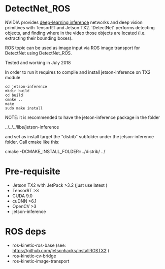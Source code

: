 # DetectNet_ROS
NVIDIA provides [deep-learning inference](https://github.com/dusty-nv/jetson-inference) networks and deep vision primitives with TensorRT and Jetson TX2. 'DetectNet' performs detecting objects, and finding where in the video those objects are located (i.e. extracting their bounding boxes). 

ROS topic can be used as image input via ROS image transport for DetectNet using DetectNet_ROS.

Tested and working in July 2018


In order to run it requires to compile and install jetson-inference on TX2 module

    cd jetson-inference
    mkdir build
    cd build
    cmake ..
    make
    sudo make install
    
NOTE: it is recommended to have the jetson-inference package in the folder

../../../libs/jetson-inference

and set as install target the "distrib" subfolder under the jetson-inference folder. Call cmake like this:

cmake -DCMAKE_INSTALL_FOLDER=../distrib/ ../


  
# Pre-requisite
- Jetson TX2 with JetPack >3.2 (just use latest ) 
- TensorRT >3
- CUDA 9.0
- cuDNN >6.1
- OpenCV >3
- jetson-inference

# ROS deps

- ros-kinetic-ros-base  (see: https://github.com/jetsonhacks/installROSTX2 )
- ros-kinetic-cv-bridge
- ros-kinetic-image-transport
